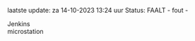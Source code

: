 laatste update: 
za 14-10-2023 13:24   uur 
Status: FAALT - fout - 
<div class="service R">Jenkins</div><div class="service Y">microstation</div>